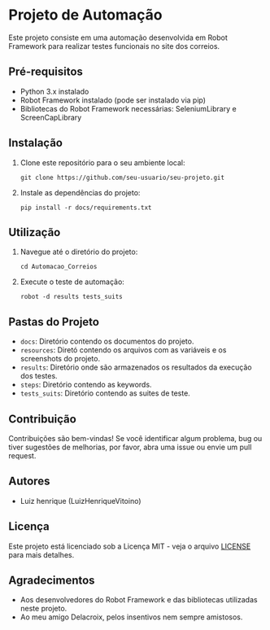 # Projeto de Automação

Este projeto consiste em uma automação desenvolvida em Robot Framework para realizar testes funcionais no site dos correios.

## Pré-requisitos

- Python 3.x instalado
- Robot Framework instalado (pode ser instalado via pip)
- Bibliotecas do Robot Framework necessárias: SeleniumLibrary e ScreenCapLibrary

## Instalação

1. Clone este repositório para o seu ambiente local:
    ```shell
    git clone https://github.com/seu-usuario/seu-projeto.git
    ```

2. Instale as dependências do projeto:
    ```shell
    pip install -r docs/requirements.txt
    ```

## Utilização

1. Navegue até o diretório do projeto:
    ```
    cd Automacao_Correios
    ```

2. Execute o teste de automação:
    ```
    robot -d results tests_suits
    ```

## Pastas do Projeto

- `docs`: Diretório contendo os documentos do projeto.
- `resources`: Diretó contendo os arquivos com as variáveis e os screenshots do projeto.
- `results`: Diretório onde são armazenados os resultados da execução dos testes.
- `steps`: Diretório contendo as keywords.
- `tests_suits`: Diretório contendo as suites de teste.

## Contribuição

Contribuições são bem-vindas! Se você identificar algum problema, bug ou tiver sugestões de melhorias, por favor, abra uma issue ou envie um pull request.

## Autores

- Luiz henrique (LuizHenriqueVitoino)

## Licença

Este projeto está licenciado sob a Licença MIT - veja o arquivo [LICENSE](docs/LICENSE) para mais detalhes.

## Agradecimentos

- Aos desenvolvedores do Robot Framework e das bibliotecas utilizadas neste projeto.
- Ao meu amigo Delacroix, pelos insentivos nem sempre amistosos.

